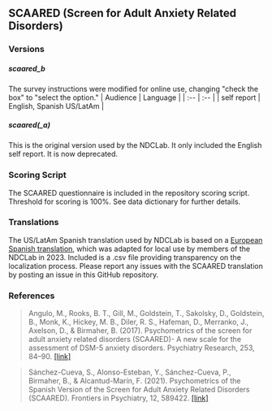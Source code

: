 ## SCAARED (Screen for Adult Anxiety Related Disorders)

### Versions
##### scaared_b
The survey instructions were modified for online use, changing "check the box" to "select the option."
| Audience | Language |
| :--  | :--  |
| self report | English, Spanish US/LatAm  |

##### scaared(_a)
This is the original version used by the NDCLab. It only included the English self report. It is now deprecated.


### Scoring Script
The SCAARED questionnaire is included in the repository scoring script. Threshold for scoring is 100%. See data dictionary for further details.


### Translations
The US/LatAm Spanish translation used by NDCLab is based on a [European Spanish translation](https://pubmed.ncbi.nlm.nih.gov/33643088/), which was adapted for local use by members of the NDCLab in 2023. Included is a .csv file providing transparency on the localization process. Please report any issues with the SCAARED translation by posting an issue in this GitHub repository.


### References
> Angulo, M., Rooks, B. T., Gill, M., Goldstein, T., Sakolsky, D., Goldstein, B., Monk, K., Hickey, M. B., Diler, R. S., Hafeman, D., Merranko, J., Axelson, D., & Birmaher, B. (2017). Psychometrics of the screen for adult anxiety related disorders (SCAARED)- A new scale for the assessment of DSM-5 anxiety disorders. Psychiatry Research, 253, 84–90. [[link]](https://pubmed.ncbi.nlm.nih.gov/28359032/)

> Sánchez-Cueva, S., Alonso-Esteban, Y., Sánchez-Cueva, P., Birmaher, B., & Alcantud-Marín, F. (2021). Psychometrics of the Spanish Version of the Screen for Adult Anxiety Related Disorders (SCAARED). Frontiers in Psychiatry, 12, 589422. [[link]](https://pubmed.ncbi.nlm.nih.gov/33643088/)